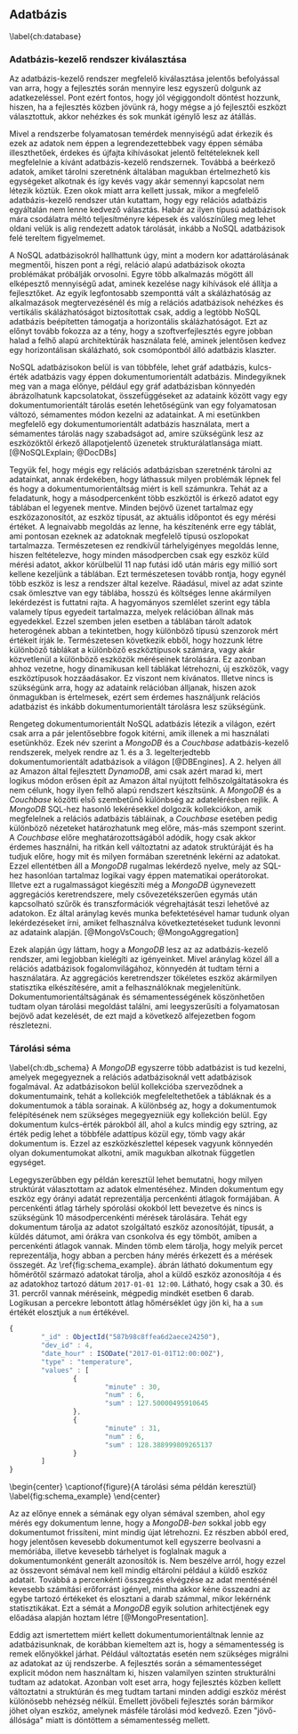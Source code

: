 ## Adatbázis
\label{ch:database}

### Adatbázis-kezelő rendszer kiválasztása
Az adatbázis-kezelő rendszer megfelelő kiválasztása jelentős befolyással van arra, hogy a fejlesztés
során mennyire lesz egyszerű dolgunk az adatkezeléssel. Pont ezért fontos, hogy jól végiggondolt
döntést hozzunk, hiszen, ha a fejlesztés közben jövünk rá, hogy mégse a jó fejlesztői eszközt választottuk,
akkor nehézkes és sok munkát igénylő lesz az átállás.

Mivel a rendszerbe folyamatosan temérdek mennyiségű adat érkezik és ezek az adatok nem éppen a
legrendezettebbek vagy éppen sémába illeszthetőek, érdekes és újfajta kihívásokat jelentő feltételeknek kell megfelelnie
a kívánt adatbázis-kezelő rendszernek. Továbbá a beérkező adatok, amiket tárolni szeretnénk általában
magukban értelmezhető kis egységeket alkotnak és így kevés vagy akár semennyi kapcsolat nem létezik
köztük. Ezen okok miatt arra kellett jussak, mikor a megfelelő adatbázis-kezelő rendszer után kutattam,
hogy egy relációs adatbázis egyáltalán nem lenne kedvező választás. Habár az ilyen típusú adatbázisok
mára csodálatra méltó teljesítményre képesek és valószínűleg meg lehet oldani velük is alig rendezett
adatok tárolását, inkább a NoSQL adatbázisok felé tereltem figyelmemet.

A NoSQL adatbázisokról hallhattunk úgy, mint a modern kor adattárolásának megmentői, hiszen pont
a régi, reláció alapú adatbázisok okozta problémákat próbálják orvosolni. Egyre több alkalmazás mögött
áll elképesztő mennyiségű adat, aminek kezelése nagy kihívások elé állítja a fejlesztőket. Az egyik
legfontosabb szemponttá vált a skálázhatóság az alkalmazások megtervezésénél és míg a relációs adatbázisok
nehézkes és vertikális skálázhatóságot biztosítottak csak, addig a legtöbb NoSQL adatbázis beépítetten
támogatja a horizontális skálázhatóságot. Ezt az előnyt tovább fokozza az a tény, hogy a szoftverfejlesztés
egyre jobban halad a felhő alapú architektúrák használata felé, aminek jelentősen kedvez egy horizontálisan
skálázható, sok csomópontból álló adatbázis klaszter.

NoSQL adatbázisokon belül is van többféle, lehet gráf adatbázis, kulcs-érték adatbázis vagy éppen
dokumentumorientált adatbázis. Mindegyiknek meg van a maga előnye, például egy gráf adatbázisban
könnyedén ábrázolhatunk kapcsolatokat, összefüggéseket az adataink között vagy egy dokumentumorientált
tárolás esetén lehetőségünk van egy folyamatosan változó, sémamentes módon kezelni az adatainkat.
A mi esetünkben megfelelő egy dokumentumorientált adatbázis használata, mert a sémamentes tárolás nagy
szabadságot ad, amire szükségünk lesz az eszközöktől érkező állapotjelentő üzenetek strukturálatlansága
miatt. [@NoSQLExplain; @DocDBs]

Tegyük fel, hogy mégis egy relációs adatbázisban szeretnénk tárolni az adatainkat, annak érdekében,
hogy láthassuk milyen problémák lépnek fel és hogy a dokumentumorientáltság miért is kell számunkra.
Tehát az a feladatunk, hogy a másodpercenként több eszköztől is érkező adatot egy táblában el legyenek
mentve. Minden bejövő üzenet tartalmaz egy eszközazonosítót, az eszköz típusát, az aktuális időpontot
és egy mérési értéket. A legnaivabb megoldás az lenne, ha készítenénk erre egy táblát, ami pontosan
ezeknek az adatoknak megfelelő típusú oszlopokat tartalmazza. Természetesen ez rendkívül tárhelyigényes
megoldás lenne, hiszen feltételezve, hogy minden másodpercben csak egy eszköz küld mérési adatot,
akkor körülbelül 11 nap futási idő után máris egy millió sort kellene kezeljünk a táblában. Ezt
természetesen tovább rontja, hogy egynél több eszköz is lesz a rendszer által kezelve. Ráadásul, mivel
az adat szinte csak ömlesztve van egy táblába, hosszú és költséges lenne akármilyen lekérdezést is futtatni
rajta. A hagyományos szemlélet szerint egy tábla valamely típus egyedeit tartalmazza, melyek relációban állnak
más egyedekkel. Ezzel szemben jelen esetben a táblában tárolt adatok heterogének abban a tekintetben,
hogy különböző típusú szenzorok mért értékeit írják le.  Természetesen következik ebből, hogy hozzunk
létre különböző táblákat a különböző eszköztípusok számára, vagy akár közvetlenül a különböző eszközök
méréseinek tárolására. Ez azonban ahhoz vezetne, hogy dinamikusan kell táblákat létrehozni, új eszközök,
vagy eszköztípusok hozzáadásakor. Ez viszont nem kívánatos. Illetve nincs is szükségünk arra, hogy az
adataink relációban álljanak, hiszen azok önmagukban is értelmesek, ezért sem érdemes használjunk relációs
adatbázist és inkább dokumentumorientált tárolásra lesz szükségünk.

Rengeteg dokumentumorientált NoSQL adatbázis létezik a világon, ezért csak arra a pár jelentősebbre
fogok kitérni, amik illenek a mi használati esetünkhöz. Ezek név szerint a *MongoDB* és a *Couchbase*
adatbázis-kezelő rendszerek, melyek rendre az 1. és a 3. legelterjedtebb dokumentumorientált adatbázisok
a világon [@DBEngines]. A 2. helyen áll az Amazon által fejlesztett *DynamoDB*, ami csak azért marad ki,
mert logikus módon erősen épít az Amazon által nyújtott felhőszolgáltatásokra és nem célunk, hogy ilyen
felhő alapú rendszert készítsünk. A *MongoDB* és a *Couchbase* közötti első szembetűnő különbség az
adatelérésben rejlik. A *MongoDB* SQL-hez hasonló lekérésekkel dolgozik kollekciókon, amik megfelelnek
a relációs adatbázis tábláinak, a *Couchbase* esetében pedig különböző nézeteket határozhatunk meg előre,
más-más szempont szerint. A *Couchbase* előre meghatározottságából adódik, hogy csak akkor érdemes
használni, ha ritkán kell változtatni az adatok struktúráját és ha tudjuk előre, hogy mit és milyen
formában szeretnénk lekérni az adatokat. Ezzel ellentétben áll a *MongoDB* rugalmas lekérdező nyelve,
mely az SQL-hez hasonlóan tartalmaz logikai vagy éppen matematikai operátorokat. Illetve ezt a rugalmasságot
kiegészíti még a *MongoDB* úgynevezett aggregációs keretrendszere, mely csővezetékszerűen egymás után
kapcsolható szűrők és transzformációk végrehajtását teszi lehetővé az adatokon. Ez által aránylag kevés
munka befektetésével hamar tudunk olyan lekérdezéseket írni, amiket felhasználva következtetéseket
tudunk levonni az adataink alapján. [@MongoVsCouch; @MongoAggregation]

Ezek alapján úgy láttam, hogy a *MongoDB* lesz az az adatbázis-kezelő rendszer, ami legjobban kielégíti
az igényeinket. Mivel aránylag közel áll a relációs adatbázisok fogalomvilágához, könnyedén át tudtam
térni a használatára. Az aggregációs keretrendszer tökéletes eszköz akármilyen statisztika elkészítésére,
amit a felhasználóknak megjelenítünk. Dokumentumorientáltságának és sémamentességének köszönhetően
tudtam olyan tárolási megoldást találni, ami leegyszerűsíti a folyamatosan bejövő adat kezelését, de
ezt majd a következő alfejezetben fogom részletezni.

### Tárolási séma
\label{ch:db_schema}
A *MongoDB* egyszerre több adatbázist is tud kezelni, amelyek megegyeznek a relációs adatbázisoknál
vett adatbázisok fogalmával. Az adatbázisokon belül kollekcióba szerveződnek a dokumentumaink, tehát
a kollekciók megfeleltethetőek a tábláknak és a dokumentumok a tábla sorainak. A különbség az, hogy
a dokumentumok felépítésének nem szükséges megegyezniük egy kollekción belül. Egy dokumentum kulcs-érték
párokból áll, ahol a kulcs mindig egy sztring, az érték pedig lehet a többféle adattípus közül egy, tömb
vagy akár dokumentum is. Ezzel az eszközkészlettel képesek vagyunk könnyedén olyan dokumentumokat
alkotni, amik magukban alkotnak független egységet.

Legegyszerűbben egy példán keresztül lehet bemutatni, hogy milyen struktúrát választottam az adatok
elmentéséhez. Minden dokumentum egy eszköz egy órányi adatát reprezentálja percenkénti átlagok formájában.
A percenkénti átlag tárhely spórolási okokból lett bevezetve és nincs is szükségünk 10 másodpercenkénti
mérések tárolására. Tehát egy dokumentum tárolja az adatot szolgáltató eszköz azonosítóját, típusát,
a küldés dátumot, ami órákra van csonkolva és egy tömböt, amiben a percenkénti átlagok vannak.
Minden tömb elem tárolja, hogy melyik percet reprezentálja, hogy abban a percben hány mérés érkezett
és a mérések összegét. Az \ref{fig:schema_example}. ábrán látható dokumentum egy hőmérőtől származó
adatokat tárolja, ahol a küldő eszköz azonosítója `4` és az adatokhoz tartozó dátum `2017-01-01 12:00`.
Látható, hogy csak a 30. és 31. percről vannak méréseink, mégpedig mindkét esetben 6 darab. Logikusan
a percekre lebontott átlag hőmérséklet úgy jön ki, ha a `sum` értékét elosztjuk a `num` értékével.
```javascript
{
        "_id" : ObjectId("587b98c8ffea6d2aece24250"),
        "dev_id" : 4,
        "date_hour" : ISODate("2017-01-01T12:00:00Z"),
        "type" : "temperature",
        "values" : [
                {
                        "minute" : 30,
                        "num" : 6,
                        "sum" : 127.50000495910645
                },
                {
                        "minute" : 31,
                        "num" : 6,
                        "sum" : 128.388999809265137
                }
        ]
}
```
\begin{center}
  \captionof{figure}{A tárolási séma példán keresztül}
  \label{fig:schema_example}
\end{center}

Az az előnye ennek a sémának egy olyan sémával szemben, ahol egy mérés egy dokumentum lenne, hogy
a *MongoDB-ben* sokkal jobb egy dokumentumot frissíteni, mint mindig újat létrehozni. Ez részben abból
ered, hogy jelentősen kevesebb dokumentumot kell egyszerre beolvasni a memóriába, illetve kevesebb
tárhelyet is foglalnak maguk a dokumentumonként generált azonosítók is. Nem beszélve arról, hogy ezzel
az összevont sémával nem kell mindig eltárolni például a küldő eszköz adatait. Továbbá a percenkénti
összegzés elvégzése az adat mentésénél kevesebb számítási erőforrást igényel, mintha akkor kéne összeadni
az egybe tartozó értékeket és elosztani a darab számmal, mikor lekérnénk statisztikákat. Ezt a sémát
a *MongoDB* egyik solution arhitectjének egy előadása alapján hoztam létre [@MongoPresentation].

Eddig azt ismertettem miért kellett dokumentumorientáltnak lennie az adatbázisunknak, de korábban
kiemeltem azt is, hogy a sémamentesség is remek előnyökkel járhat. Például változtatás esetén
nem szükséges migrálni az adatokat az új rendszerbe. A fejlesztés során a sémamentességet explicit
módon nem használtam ki, hiszen valamilyen szinten strukturálni tudtam az adatokat. Azonban volt eset
arra, hogy fejlesztés közben kellett változtatni a struktúrán és meg tudtam tartani minden addigi
eszköz mérést különösebb nehézség nélkül. Emellett jövőbeli fejlesztés során bármikor jöhet olyan
eszköz, amelynek másféle tárolási mód kedvező. Ezen "jövő-állósága" miatt is döntöttem a sémamentesség
mellett.
